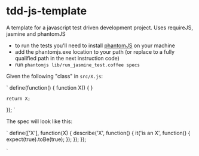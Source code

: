 tdd-js-template
=================

A template for a javascript test driven development project. Uses requireJS, jasmine and phantomJS

* to run the tests you'll need to install [phantomJS](http://phantomjs.org/download.html) on your machine 
* add the phantomjs.exe location to your path (or replace to a fully qualified path in the next instruction code)
* run `phantomjs lib/run_jasmine_test.coffee specs`

Given the following "class" in `src/X.js`:

`
define(function() {
	function X() {
	}

	return X;
});
`

The spec will look like this:

`
define(['X'], function(X) {
	describe('X', function() {
		it('is an X', function() {
			expect(true).toBe(true);
		});
	});
});

`


